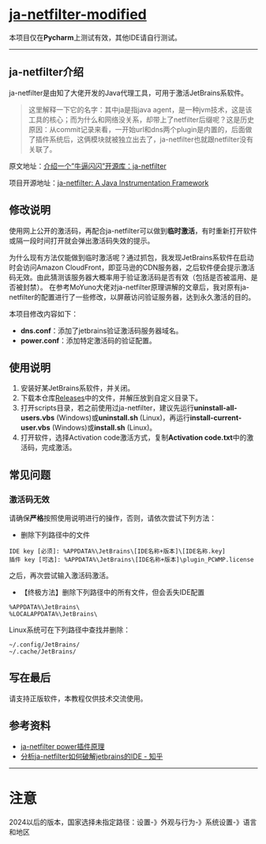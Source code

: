 # [ja-netfilter-modified](https://github.com/v-JiangNan/ja-netfilter-modified)

本项目仅在**Pycharm**上测试有效，其他IDE请自行测试。

---

## ja-netfilter介绍
ja-netfilter是由知了大佬开发的Java代理工具，可用于激活JetBrains系软件。

> 这里解释一下它的名字：其中ja是指java agent，是一种jvm技术，这是该工具的核心；而为什么和网络没关系，却带上了netfilter后缀呢？这是历史原因：从commit记录来看，一开始url和dns两个plugin是内置的，后面做了插件系统后，这俩模块就被独立出去了，ja-netfilter也就跟netfilter没有关联了。

原文地址：[介绍一个”牛逼闪闪”开源库：ja-netfilter](https://zhile.io/2021/11/29/ja-netfilter-javaagent-lib.html)

项目开源地址：[ja-netfilter: A Java Instrumentation Framework](https://gitee.com/ja-netfilter/ja-netfilter)

## 修改说明

使用网上公开的激活码，再配合ja-netfilter可以做到**临时激活**，有时重新打开软件或隔一段时间打开就会弹出激活码失效的提示。

为什么现有方法仅能做到临时激活呢？通过抓包，我发现JetBrains系软件在启动时会访问Amazon CloudFront，即亚马逊的CDN服务器，之后软件便会提示激活码无效。由此猜测该服务器大概率用于验证激活码是否有效（包括是否被滥用、是否被封禁）。 在参考MoYuno大佬对ja-netfilter原理讲解的文章后，我对原有ja-netfilter的配置进行了一些修改，以屏蔽访问验证服务器，达到永久激活的目的。

本项目修改内容如下：

- **dns.conf**：添加了jetbrains验证激活码服务器域名。
- **power.conf**：添加特定激活码的验证配置。

## 使用说明

1. 安装好某JetBrains系软件，并关闭。
2. 下载本仓库[Releases](https://github.com/v-JiangNan/ja-netfilter-modified/releases)中的文件，并解压放到自定义目录下。
3. 打开scripts目录，若之前使用过ja-netfilter，建议先运行**uninstall-all-users.vbs** (Windows)或**uninstall.sh** (Linux)，再运行**install-current-user.vbs** (Windows)或**install.sh** (Linux)。
4. 打开软件，选择Activation code激活方式，复制**Activation code.txt**中的激活码，完成激活。

## 常见问题

### 激活码无效

请确保**严格**按照使用说明进行的操作，否则，请依次尝试下列方法：

- 删除下列路径中的文件

```
IDE key [必须]: %APPDATA%\JetBrains\[IDE名称+版本]\[IDE名称.key]
插件 key [可选]: %APPDATA%\JetBrains\[IDE名称+版本]\plugin_PCWMP.license
```
之后，再次尝试输入激活码激活。

- 【终极方法】删除下列路径中的所有文件，但会丢失IDE配置

```
%APPDATA%\JetBrains\
%LOCALAPPDATA%\JetBrains\
```
Linux系统可在下列路径中查找并删除：

```
~/.config/JetBrains/
~/.cache/JetBrains/
```

## 写在最后

请支持正版软件，本教程仅供技术交流使用。

## 参考资料
- [ja-netfilter power插件原理](https://www.xuzhengtong.com/2022/07/25/ja-netfilter/ja-netfilter-plugins-power/) 
- [分析ja-netfilter如何破解jetbrains的IDE - 知乎](https://zhuanlan.zhihu.com/p/494706735?ssr_src=heifetz)

---
# 注意
2024以后的版本，国家选择未指定路径：设置-》外观与行为-》系统设置-》语言和地区